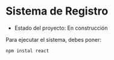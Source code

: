 <h1> Sistema de Registro </h1>

- Estado del proyecto: En construcción

Para ejecutar el sistema, debes poner:

``` npm instal react ```
